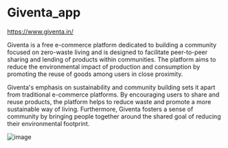 # Giventa_app

https://www.giventa.in/

Giventa is a free e-commerce platform dedicated to building a community focused on zero-waste living and is designed to facilitate peer-to-peer sharing and lending of products within communities. The platform aims to reduce the environmental impact of production and consumption by promoting the reuse of goods among users in close proximity.

Giventa's emphasis on sustainability and community building sets it apart from traditional e-commerce platforms. By encouraging users to share and reuse products, the platform helps to reduce waste and promote a more sustainable way of living. Furthermore, Giventa fosters a sense of community by bringing people together around the shared goal of reducing their environmental footprint.

![image](https://github.com/Shashank-Gottumukkala/Giventa/assets/59787210/afd8e41b-8102-4e6b-b5eb-a6981c8da975)
